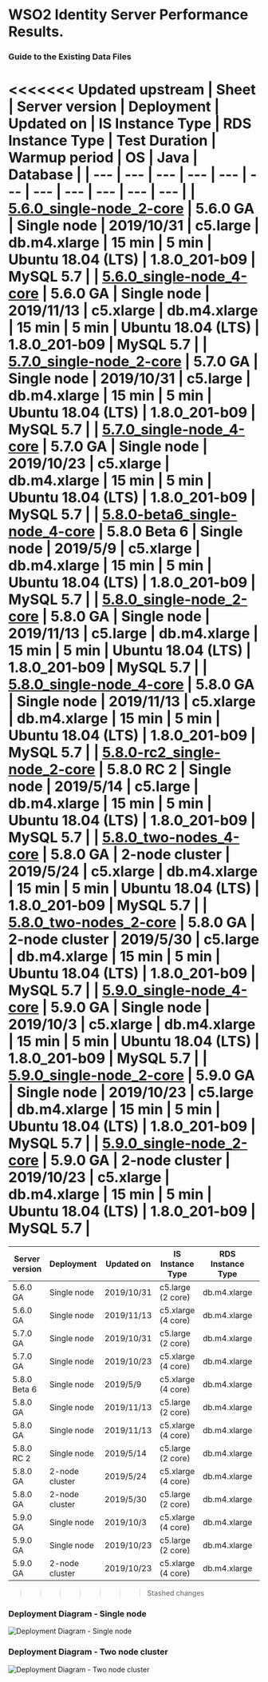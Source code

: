 # WSO2 Identity Server Performance Results.


### Guide to the Existing Data Files
<<<<<<< Updated upstream
| Sheet | Server version | Deployment | Updated on | IS Instance Type | RDS Instance Type | Test Duration | Warmup period | OS | Java | Database |
| --- | --- | --- | --- | --- | --- | --- | --- | --- | --- | --- |
| [5.6.0_single-node_2-core](5.6.0_single-node_2-core.md) | 5.6.0 GA | Single node | 2019/10/31 | c5.large | db.m4.xlarge | 15 min | 5 min | Ubuntu 18.04 (LTS) | 1.8.0_201-b09 | MySQL 5.7 |
| [5.6.0_single-node_4-core](5.6.0_single-node_4-core.md) | 5.6.0 GA | Single node | 2019/11/13 | c5.xlarge | db.m4.xlarge | 15 min | 5 min | Ubuntu 18.04 (LTS) | 1.8.0_201-b09 | MySQL 5.7 |
| [5.7.0_single-node_2-core](5.7.0_single-node_2-core.md) | 5.7.0 GA | Single node | 2019/10/31 | c5.large | db.m4.xlarge | 15 min | 5 min | Ubuntu 18.04 (LTS) | 1.8.0_201-b09 | MySQL 5.7 |
| [5.7.0_single-node_4-core](5.7.0_single-node_4-core.md) | 5.7.0 GA | Single node | 2019/10/23 | c5.xlarge | db.m4.xlarge | 15 min | 5 min | Ubuntu 18.04 (LTS) | 1.8.0_201-b09 | MySQL 5.7 |
| [5.8.0-beta6_single-node_4-core](5.8.0-beta6_single-node_4-core.md) | 5.8.0 Beta 6 | Single node | 2019/5/9 | c5.xlarge | db.m4.xlarge | 15 min | 5 min | Ubuntu 18.04 (LTS) | 1.8.0_201-b09 | MySQL 5.7 |
| [5.8.0_single-node_2-core](5.8.0_single-node_2-core.md) | 5.8.0 GA | Single node | 2019/11/13 | c5.large | db.m4.xlarge | 15 min | 5 min | Ubuntu 18.04 (LTS) | 1.8.0_201-b09 | MySQL 5.7 |
| [5.8.0_single-node_4-core](5.8.0_single-node_4-core.md) | 5.8.0 GA | Single node | 2019/11/13 | c5.xlarge | db.m4.xlarge | 15 min | 5 min | Ubuntu 18.04 (LTS) | 1.8.0_201-b09 | MySQL 5.7 |
| [5.8.0-rc2_single-node_2-core](5.8.0-rc2_single-node_2-core.md) | 5.8.0 RC 2 | Single node | 2019/5/14 | c5.large | db.m4.xlarge | 15 min | 5 min | Ubuntu 18.04 (LTS) | 1.8.0_201-b09 | MySQL 5.7 |
| [5.8.0_two-nodes_4-core](5.8.0_two-nodes_4-core.md) | 5.8.0 GA | 2-node cluster | 2019/5/24 | c5.xlarge | db.m4.xlarge | 15 min | 5 min | Ubuntu 18.04 (LTS) | 1.8.0_201-b09 | MySQL 5.7 |
| [5.8.0_two-nodes_2-core](5.8.0_two-nodes_2-core.md) | 5.8.0 GA | 2-node cluster | 2019/5/30 | c5.large | db.m4.xlarge | 15 min | 5 min | Ubuntu 18.04 (LTS) | 1.8.0_201-b09 | MySQL 5.7 |
| [5.9.0_single-node_4-core](5.9.0_single-node_4-core.md) | 5.9.0 GA | Single node | 2019/10/3 | c5.xlarge | db.m4.xlarge | 15 min | 5 min | Ubuntu 18.04 (LTS) | 1.8.0_201-b09 | MySQL 5.7 |
| [5.9.0_single-node_2-core](5.9.0_single-node_2-core.md) | 5.9.0 GA | Single node | 2019/10/23 | c5.large | db.m4.xlarge | 15 min | 5 min | Ubuntu 18.04 (LTS) | 1.8.0_201-b09 | MySQL 5.7 |
| [5.9.0_single-node_2-core](5.9.0_two-nodes_4-core.md) | 5.9.0 GA | 2-node cluster | 2019/10/23 | c5.xlarge | db.m4.xlarge | 15 min | 5 min | Ubuntu 18.04 (LTS) | 1.8.0_201-b09 | MySQL 5.7 |
=======
Server version | Deployment | Updated on | IS Instance Type | RDS Instance Type | Link
-------------- | ---------- | ---------- | ---------------- | ----------------- | -----
5.6.0 GA | Single node | 2019/10/31 | c5.large (2 core) | db.m4.xlarge | [:arrow_upper_right:](5.6.0/5.6.0_single-node_2-core.md)
5.6.0 GA | Single node | 2019/11/13 | c5.xlarge (4 core) | db.m4.xlarge | [:arrow_upper_right:](5.6.0/5.6.0_single-node_4-core.md)
5.7.0 GA | Single node | 2019/10/31 | c5.large (2 core) | db.m4.xlarge | [:arrow_upper_right:](5.7.0/5.7.0_single-node_2-core.md)
5.7.0 GA | Single node | 2019/10/23 | c5.xlarge (4 core) | db.m4.xlarge | [:arrow_upper_right:](5.7.0/5.7.0_single-node_4-core.md)
5.8.0 Beta 6 | Single node | 2019/5/9 | c5.xlarge (4 core) | db.m4.xlarge | [:arrow_upper_right:](5.8.0/5.8.0-beta6_single-node_4-core.md)
5.8.0 GA | Single node | 2019/11/13 | c5.large (2 core) | db.m4.xlarge | [:arrow_upper_right:](5.8.0/5.8.0_single-node_2-core.md)
5.8.0 GA | Single node | 2019/11/13 | c5.xlarge (4 core) | db.m4.xlarge | [:arrow_upper_right:](5.8.0/5.8.0_single-node_4-core.md)
5.8.0 RC 2 | Single node | 2019/5/14 | c5.large (2 core) | db.m4.xlarge | [:arrow_upper_right:](5.8.0/5.8.0-rc2_single-node_2-core.md)
5.8.0 GA | 2-node cluster | 2019/5/24 | c5.xlarge (4 core) | db.m4.xlarge | [:arrow_upper_right:](5.8.0/5.8.0_two-nodes_4-core.md)
5.8.0 GA | 2-node cluster | 2019/5/30 | c5.large (2 core) | db.m4.xlarge | [:arrow_upper_right:](5.8.0/5.8.0_two-nodes_2-core.md)
5.9.0 GA | Single node | 2019/10/3 | c5.xlarge (4 core) | db.m4.xlarge | [:arrow_upper_right:](5.9.0/5.9.0_single-node_4-core.md)
5.9.0 GA | Single node | 2019/10/23 | c5.large (2 core) | db.m4.xlarge | [:arrow_upper_right:](5.9.0/5.9.0_single-node_2-core.md)
5.9.0 GA | 2-node cluster | 2019/10/23 | c5.xlarge (4 core) | db.m4.xlarge | [:arrow_upper_right:](5.9.0/5.9.0_two-nodes_4-core.md)

>>>>>>> Stashed changes


### Deployment Diagram - Single node
![Deployment Diagram - Single node](https://github.com/wso2/performance-is/blob/master/common/images/deployment-diagram-singlenode.png)


### Deployment Diagram - Two node cluster
![Deployment Diagram - Two node cluster](https://github.com/wso2/performance-is/blob/master/common/images/deployment-diagram-twonode-cluster.png)
